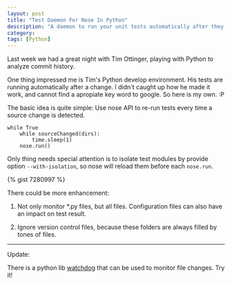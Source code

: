 ```yaml
---
layout: post
title: "Test Daemon For Nose In Python"
description: "A daemon to run your unit tests automatically after they are modified."
category:
tags: [Python]
---
```


Last week we had a great night with Tim Ottinger, playing with Python to analyze commit history.

One thing impressed me is Tim's Python develop environment. His tests are running automatically after a change. I didn't caught up how he made it work, and cannot find a apropiate key word to google. So here is my own. :P

The basic idea is quite simple: Use nose API to re-run tests every time a source change is detected.

	while True
	    while sourceChanged(dirs):
	        time.sleep(1)
	    nose.run()

Only thing needs special attention is to isolate test modules by provide option `--with-isolation`, so nose will reload them before each `nose.run`.

{% gist 7280997 %}

There could be more enhancement:

1. Not only monitor \*.py files, but all files. Configuration files can also have an impact on test result.

2. Ignore version control files, because these folders are always filled by tones of files.

---

Update:

There is a python lib [watchdog](https://github.com/gorakhargosh/watchdog) that can be used to monitor file changes. Try it!
